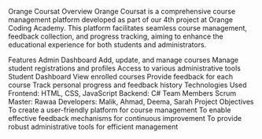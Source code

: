 Orange Coursat
Overview
Orange Coursat is a comprehensive course management platform developed as part of our 4th project at Orange Coding Academy. This platform facilitates seamless course management, feedback collection, and progress tracking, aiming to enhance the educational experience for both students and administrators.

Features
Admin Dashboard
Add, update, and manage courses
Manage student registrations and profiles
Access to various administrative tools
Student Dashboard
View enrolled courses
Provide feedback for each course
Track personal progress and feedback history
Technologies Used
Frontend: HTML, CSS, JavaScript
Backend: C#
Team Members
Scrum Master: Rawaa
Developers: Malik, Ahmad, Deema, Sarah
Project Objectives
To create a user-friendly platform for course management
To enable effective feedback mechanisms for continuous improvement
To provide robust administrative tools for efficient management
